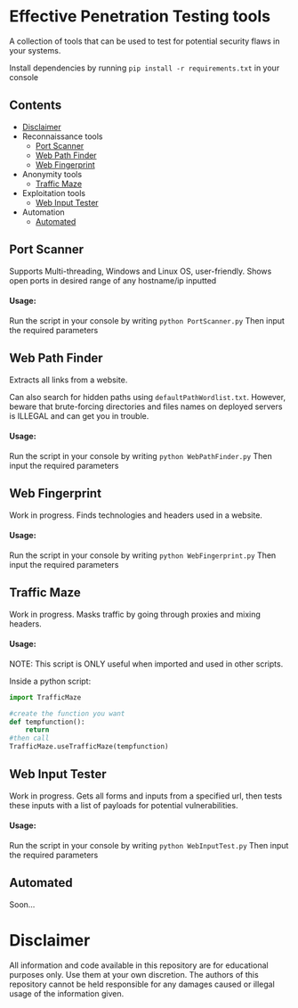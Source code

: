 # Effective Penetration Testing tools
A collection of tools that can be used to test for potential security flaws in your systems.

Install dependencies by running `pip install -r requirements.txt` in your console

## Contents
* [Disclaimer](#disclaimer)
* Reconnaissance tools
  * [Port Scanner](#port-scanner)
  * [Web Path Finder](#web-path-finder)
  * [Web Fingerprint](#web-fingerprint)
* Anonymity tools
  * [Traffic Maze](#traffic-maze)
* Exploitation tools
  * [Web Input Tester](#web-input-tester)
* Automation
  * [Automated](#automated)

## Port Scanner
Supports Multi-threading, Windows and Linux OS, user-friendly. Shows open ports in desired range of any hostname/ip inputted

#### Usage:
Run the script in your console by writing `python PortScanner.py`
Then input the required parameters

## Web Path Finder
Extracts all links from a website.

Can also search for hidden paths using `defaultPathWordlist.txt`. However, beware that brute-forcing directories and files names on deployed servers is ILLEGAL and can get you in trouble.

#### Usage:
Run the script in your console by writing `python WebPathFinder.py`
Then input the required parameters

## Web Fingerprint
Work in progress. Finds technologies and headers used in a website.

#### Usage:
Run the script in your console by writing `python WebFingerprint.py`
Then input the required parameters

## Traffic Maze
Work in progress. Masks traffic by going through proxies and mixing headers.

#### Usage:
NOTE: This script is ONLY useful when imported and used in other scripts.

Inside a python script: 
```python
import TrafficMaze

#create the function you want
def tempfunction():
    return
#then call 
TrafficMaze.useTrafficMaze(tempfunction)
```

## Web Input Tester
Work in progress. Gets all forms and inputs from a specified url, then tests these inputs with a list of payloads for potential vulnerabilities.

#### Usage:
Run the script in your console by writing `python WebInputTest.py`
Then input the required parameters

## Automated
Soon...


# Disclaimer
All information and code available in this repository are for educational purposes only. Use them at your own discretion. The authors of this repository cannot be held responsible for any damages caused or illegal usage of the information given.